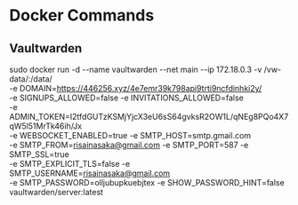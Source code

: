 # Docker Commands

## Vaultwarden

sudo docker run -d --name vaultwarden --net main --ip 172.18.0.3 -v /vw-data/:/data/ \
    -e DOMAIN=https://446256.xyz/4e7emr39k798api9trti9ncfdinhki2y/ \
    -e SIGNUPS_ALLOWED=false -e INVITATIONS_ALLOWED=false \
    -e ADMIN_TOKEN=I2tfdGUTzKSMjYjcX3eU6sS64gvksR2OW1L/qNEg8PQo4X7qW5l51MrTk46ih/Jx \
    -e WEBSOCKET_ENABLED=true -e SMTP_HOST=smtp.gmail.com \
    -e SMTP_FROM=risainasaka@gmail.com -e SMTP_PORT=587 -e SMTP_SSL=true \
    -e SMTP_EXPLICIT_TLS=false -e SMTP_USERNAME=risainasaka@gmail.com \
    -e SMTP_PASSWORD=olljubupkuebjtex -e SHOW_PASSWORD_HINT=false \
    vaultwarden/server:latest
